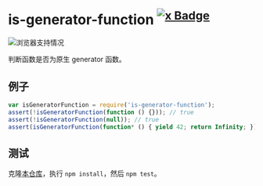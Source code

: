 # is-generator-function <sup>[![x Badge](http://versionbadg.es/ljharb/is-generator-function.svg)](https://npmjs.org/package/is-generator-function)</sup>

![浏览器支持情况](https://camo.githubusercontent.com/0524cf4e0849af89f8a8710c3ffc136301388412/68747470733a2f2f63692e746573746c696e672e636f6d2f6c6a686172622f69732d67656e657261746f722d66756e6374696f6e2e706e67)

判断函数是否为原生 generator 函数。

## 例子

```js
var isGeneratorFunction = require('is-generator-function');
assert(!isGeneratorFunction(function () {})); // true
assert(!isGeneratorFunction(null)); // true
assert(isGeneratorFunction(function* () { yield 42; return Infinity; })); // true
```

## 测试
克隆[本仓库](https://github.com/ljharb/is-generator-function)，执行 `npm install`，然后 `npm test`。

